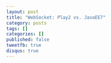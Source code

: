 ```yaml
---
layout: post
title: "WebSocket: Play2 vs. JavaEE7"
category: posts
tags: []
categories: []
published: false
tweetfb: true
disqus: true
---
```



